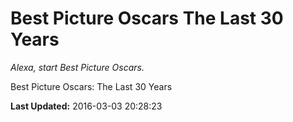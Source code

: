 # Best Picture Oscars The Last 30 Years
*Alexa, start Best Picture Oscars.*

Best Picture Oscars: The Last 30 Years

**Last Updated:** 2016-03-03 20:28:23